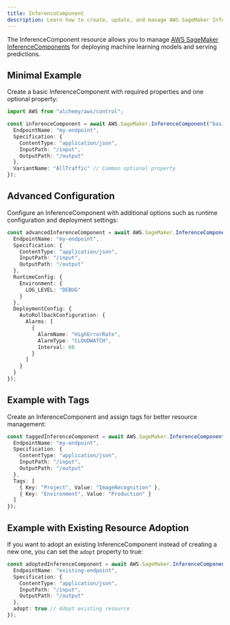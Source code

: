 ```yaml
---
title: InferenceComponent
description: Learn how to create, update, and manage AWS SageMaker InferenceComponents using Alchemy Cloud Control.
---
```



The InferenceComponent resource allows you to manage [AWS SageMaker InferenceComponents](https://docs.aws.amazon.com/sagemaker/latest/userguide/) for deploying machine learning models and serving predictions.

## Minimal Example

Create a basic InferenceComponent with required properties and one optional property:

```ts
import AWS from "alchemy/aws/control";

const inferenceComponent = await AWS.SageMaker.InferenceComponent("basicInferenceComponent", {
  EndpointName: "my-endpoint",
  Specification: {
    ContentType: "application/json",
    InputPath: "/input",
    OutputPath: "/output"
  },
  VariantName: "AllTraffic" // Common optional property
});
```

## Advanced Configuration

Configure an InferenceComponent with additional options such as runtime configuration and deployment settings:

```ts
const advancedInferenceComponent = await AWS.SageMaker.InferenceComponent("advancedInferenceComponent", {
  EndpointName: "my-endpoint",
  Specification: {
    ContentType: "application/json",
    InputPath: "/input",
    OutputPath: "/output"
  },
  RuntimeConfig: {
    Environment: {
      LOG_LEVEL: "DEBUG"
    }
  },
  DeploymentConfig: {
    AutoRollbackConfiguration: {
      Alarms: [
        {
          AlarmName: "HighErrorRate",
          AlarmType: "CLOUDWATCH",
          Interval: 60
        }
      ]
    }
  }
});
```

## Example with Tags

Create an InferenceComponent and assign tags for better resource management:

```ts
const taggedInferenceComponent = await AWS.SageMaker.InferenceComponent("taggedInferenceComponent", {
  EndpointName: "my-endpoint",
  Specification: {
    ContentType: "application/json",
    InputPath: "/input",
    OutputPath: "/output"
  },
  Tags: [
    { Key: "Project", Value: "ImageRecognition" },
    { Key: "Environment", Value: "Production" }
  ]
});
```

## Example with Existing Resource Adoption

If you want to adopt an existing InferenceComponent instead of creating a new one, you can set the `adopt` property to true:

```ts
const adoptedInferenceComponent = await AWS.SageMaker.InferenceComponent("adoptedInferenceComponent", {
  EndpointName: "existing-endpoint",
  Specification: {
    ContentType: "application/json",
    InputPath: "/input",
    OutputPath: "/output"
  },
  adopt: true // Adopt existing resource
});
```
